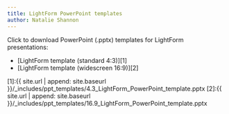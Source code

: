 ```yaml
---
title: LightForm PowerPoint templates
author: Natalie Shannon
---
```


Click to download PowerPoint (.pptx) templates for LightForm presentations:

- [LightForm template (standard 4:3)][1]
- [LightForm template (widescreen 16:9)][2]

[1]:{{ site.url | append: site.baseurl }}/_includes/ppt_templates/4.3_LightForm_PowerPoint_template.pptx
[2]:{{ site.url | append: site.baseurl }}/_includes/ppt_templates/16.9_LightForm_PowerPoint_template.pptx
